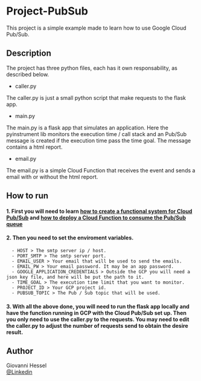 # Project-PubSub

This project is a simple example made to learn how to use Google Cloud Pub/Sub.

## Description

The project has three python files, each has it own responsability, as described below. 

* caller.py

The caller.py is just a small python script that make requests to the flask app.

* main.py

The main.py is a flask app that simulates an application. Here the pyinstrument lib monitors the execution time / call stack and an Pub/Sub message is created if the execution time pass the time goal. The message contains a html report.

* email.py

The email.py is a simple Cloud Function that receives the event and sends a email with or without the html report.


## How to run

#### 1. First you will need to learn [how to create a functional system for Cloud Pub/Sub](https://cloud.google.com/pubsub/docs/quickstart-py-mac?hl=en) and [how to deploy a Cloud Function to consume the Pub/Sub queue](https://cloud.google.com/functions/docs/tutorials/pubsub?hl=pt-br#functions-clone-sample-repository-python)

#### 2. Then you need to set the enviroment variables.
      - HOST > The smtp server ip / host.
      - PORT_SMTP > The smtp server port.
      - EMAIL_USER > Your email that will be used to send the emails. 
      - EMAIL_PW > Your email password. It may be an app password.
      - GOOGLE_APPLICATION_CREDENTIALS > Outside the GCP you will need a json key file, and here will be put the path to it.
      - TIME_GOAL > The execution time limit that you want to monitor.
      - PROJECT_ID > Your GCP project id.
      - PUBSUB_TOPIC > The Pub / Sub topic that will be used.

#### 3. With all the above done, you will need to run the flask app locally and have the function running in GCP with the Cloud Pub/Sub set up. Then you only need to use the caller.py to the requests. You may need to edit the caller.py to adjust the number of requests send to obtain the desire result.

## Author

Giovanni Hessel\
[@Linkedin](https://www.linkedin.com/in/giovanni-garcia-hessel-137b1393/)
